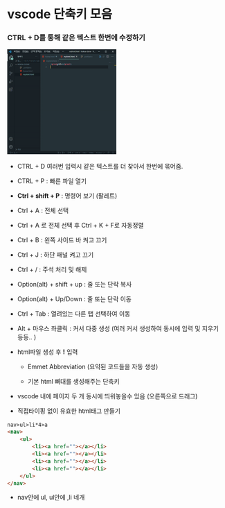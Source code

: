 # vscode 단축키 모음

### CTRL + D를 통해 같은 텍스트 한번에 수정하기

<img src="images/ctrlD.gif" width= "50%" height="50%"></img>

-   CTRL + D 여러번 입력시 같은 텍스트를 더 찾아서 한번에 묶어줌.</br>

*   CTRL + P : 빠른 파일 열기</br>

*   **Ctrl + shift + P** : 명령어 보기 (팔레트)</br>

*   Ctrl + A : 전체 선택</br>

*   Ctrl + A 로 전체 선택 후 Ctrl + K + F로 자동정렬</br>

*   Ctrl + B : 왼쪽 사이드 바 켜고 끄기</br>

*   Ctrl + J : 하단 패널 켜고 끄기</br>

*   Ctrl + / : 주석 처리 및 해제</br>

*   Option(alt) + shift + up : 줄 또는 단락 복사</br>

*   Option(alt) + Up/Down : 줄 또는 단락 이동</br>

*   Ctrl + Tab : 열려있는 다른 탭 선택하여 이동</br>

*   Alt + 마우스 좌클릭 : 커서 다중 생성 (여러 커서 생성하여 동시에 입력 및 지우기 등등.. )</br>

*   html파일 생성 후 **!** 입력

    -   Emmet Abbreviation (요약된 코드들을 자동 생성)

    -   기본 html 뼈대를 생성해주는 단축키</br>

*   vscode 내에 페이지 두 개 동시에 띄워놓을수 있음 (오른쪽으로 드래그)</br>

*   직접타이핑 없이 유효한 html태그 만들기

```html
nav>ul>li*4>a
<nav>
    <ul>
        <li><a href=""></a></li>
        <li><a href=""></a></li>
        <li><a href=""></a></li>
        <li><a href=""></a></li>
    </ul>
</nav>
```

-   nav안에 ul, ul안에 ,li 네개
